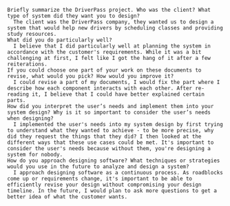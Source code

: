 
    Briefly summarize the DriverPass project. Who was the client? What type of system did they want you to design?
      The client was the DriverPass company, they wanted us to design a system that would help new drivers by scheduling classes and providing study resources.
    What did you do particularly well?
      I believe that I did particularly well at planning the system in accordance with the customer's requirements. While it was a bit challenging at first, I felt like I got the hang of it after a few reiterations.
    If you could choose one part of your work on these documents to revise, what would you pick? How would you improve it?
      I could revise a part of my documents, I would fix the part where I describe how each component interacts with each other. After re-reading it, I believe that I could have better explained certain parts.
    How did you interpret the user’s needs and implement them into your system design? Why is it so important to consider the user’s needs when designing?
      I implemented the user's needs into my system design by first trying to understand what they wanted to achieve - to be more precise, why did they request the things that they did? I then looked at the different ways that these use cases could be met. It's important to consider the user's needs because without them, you're designing a system for nobody.
    How do you approach designing software? What techniques or strategies would you use in the future to analyze and design a system?
      I approach designing software as a continuous process. As roadblocks come up or requirements change, it's important to be able to efficiently revise your design without compromising your design timeline. In the future, I would plan to ask more questions to get a better idea of what the customer wants.
 
